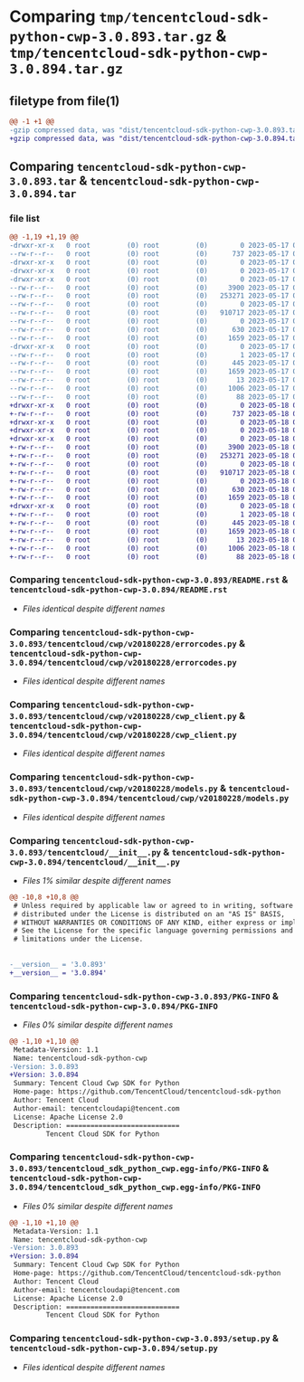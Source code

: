 # Comparing `tmp/tencentcloud-sdk-python-cwp-3.0.893.tar.gz` & `tmp/tencentcloud-sdk-python-cwp-3.0.894.tar.gz`

## filetype from file(1)

```diff
@@ -1 +1 @@
-gzip compressed data, was "dist/tencentcloud-sdk-python-cwp-3.0.893.tar", last modified: Wed May 17 03:28:23 2023, max compression
+gzip compressed data, was "dist/tencentcloud-sdk-python-cwp-3.0.894.tar", last modified: Thu May 18 00:22:52 2023, max compression
```

## Comparing `tencentcloud-sdk-python-cwp-3.0.893.tar` & `tencentcloud-sdk-python-cwp-3.0.894.tar`

### file list

```diff
@@ -1,19 +1,19 @@
-drwxr-xr-x   0 root         (0) root         (0)        0 2023-05-17 03:28:23.000000 tencentcloud-sdk-python-cwp-3.0.893/
--rw-r--r--   0 root         (0) root         (0)      737 2023-05-17 03:28:23.000000 tencentcloud-sdk-python-cwp-3.0.893/README.rst
-drwxr-xr-x   0 root         (0) root         (0)        0 2023-05-17 03:28:23.000000 tencentcloud-sdk-python-cwp-3.0.893/tencentcloud/
-drwxr-xr-x   0 root         (0) root         (0)        0 2023-05-17 03:28:23.000000 tencentcloud-sdk-python-cwp-3.0.893/tencentcloud/cwp/
-drwxr-xr-x   0 root         (0) root         (0)        0 2023-05-17 03:28:23.000000 tencentcloud-sdk-python-cwp-3.0.893/tencentcloud/cwp/v20180228/
--rw-r--r--   0 root         (0) root         (0)     3900 2023-05-17 03:28:23.000000 tencentcloud-sdk-python-cwp-3.0.893/tencentcloud/cwp/v20180228/errorcodes.py
--rw-r--r--   0 root         (0) root         (0)   253271 2023-05-17 03:28:23.000000 tencentcloud-sdk-python-cwp-3.0.893/tencentcloud/cwp/v20180228/cwp_client.py
--rw-r--r--   0 root         (0) root         (0)        0 2023-05-17 03:28:23.000000 tencentcloud-sdk-python-cwp-3.0.893/tencentcloud/cwp/v20180228/__init__.py
--rw-r--r--   0 root         (0) root         (0)   910717 2023-05-17 03:28:23.000000 tencentcloud-sdk-python-cwp-3.0.893/tencentcloud/cwp/v20180228/models.py
--rw-r--r--   0 root         (0) root         (0)        0 2023-05-17 03:28:23.000000 tencentcloud-sdk-python-cwp-3.0.893/tencentcloud/cwp/__init__.py
--rw-r--r--   0 root         (0) root         (0)      630 2023-05-17 03:28:23.000000 tencentcloud-sdk-python-cwp-3.0.893/tencentcloud/__init__.py
--rw-r--r--   0 root         (0) root         (0)     1659 2023-05-17 03:28:23.000000 tencentcloud-sdk-python-cwp-3.0.893/PKG-INFO
-drwxr-xr-x   0 root         (0) root         (0)        0 2023-05-17 03:28:23.000000 tencentcloud-sdk-python-cwp-3.0.893/tencentcloud_sdk_python_cwp.egg-info/
--rw-r--r--   0 root         (0) root         (0)        1 2023-05-17 03:28:23.000000 tencentcloud-sdk-python-cwp-3.0.893/tencentcloud_sdk_python_cwp.egg-info/dependency_links.txt
--rw-r--r--   0 root         (0) root         (0)      445 2023-05-17 03:28:23.000000 tencentcloud-sdk-python-cwp-3.0.893/tencentcloud_sdk_python_cwp.egg-info/SOURCES.txt
--rw-r--r--   0 root         (0) root         (0)     1659 2023-05-17 03:28:23.000000 tencentcloud-sdk-python-cwp-3.0.893/tencentcloud_sdk_python_cwp.egg-info/PKG-INFO
--rw-r--r--   0 root         (0) root         (0)       13 2023-05-17 03:28:23.000000 tencentcloud-sdk-python-cwp-3.0.893/tencentcloud_sdk_python_cwp.egg-info/top_level.txt
--rw-r--r--   0 root         (0) root         (0)     1006 2023-05-17 03:28:23.000000 tencentcloud-sdk-python-cwp-3.0.893/setup.py
--rw-r--r--   0 root         (0) root         (0)       88 2023-05-17 03:28:23.000000 tencentcloud-sdk-python-cwp-3.0.893/setup.cfg
+drwxr-xr-x   0 root         (0) root         (0)        0 2023-05-18 00:22:52.000000 tencentcloud-sdk-python-cwp-3.0.894/
+-rw-r--r--   0 root         (0) root         (0)      737 2023-05-18 00:22:51.000000 tencentcloud-sdk-python-cwp-3.0.894/README.rst
+drwxr-xr-x   0 root         (0) root         (0)        0 2023-05-18 00:22:52.000000 tencentcloud-sdk-python-cwp-3.0.894/tencentcloud/
+drwxr-xr-x   0 root         (0) root         (0)        0 2023-05-18 00:22:52.000000 tencentcloud-sdk-python-cwp-3.0.894/tencentcloud/cwp/
+drwxr-xr-x   0 root         (0) root         (0)        0 2023-05-18 00:22:52.000000 tencentcloud-sdk-python-cwp-3.0.894/tencentcloud/cwp/v20180228/
+-rw-r--r--   0 root         (0) root         (0)     3900 2023-05-18 00:22:51.000000 tencentcloud-sdk-python-cwp-3.0.894/tencentcloud/cwp/v20180228/errorcodes.py
+-rw-r--r--   0 root         (0) root         (0)   253271 2023-05-18 00:22:51.000000 tencentcloud-sdk-python-cwp-3.0.894/tencentcloud/cwp/v20180228/cwp_client.py
+-rw-r--r--   0 root         (0) root         (0)        0 2023-05-18 00:22:51.000000 tencentcloud-sdk-python-cwp-3.0.894/tencentcloud/cwp/v20180228/__init__.py
+-rw-r--r--   0 root         (0) root         (0)   910717 2023-05-18 00:22:51.000000 tencentcloud-sdk-python-cwp-3.0.894/tencentcloud/cwp/v20180228/models.py
+-rw-r--r--   0 root         (0) root         (0)        0 2023-05-18 00:22:51.000000 tencentcloud-sdk-python-cwp-3.0.894/tencentcloud/cwp/__init__.py
+-rw-r--r--   0 root         (0) root         (0)      630 2023-05-18 00:22:51.000000 tencentcloud-sdk-python-cwp-3.0.894/tencentcloud/__init__.py
+-rw-r--r--   0 root         (0) root         (0)     1659 2023-05-18 00:22:52.000000 tencentcloud-sdk-python-cwp-3.0.894/PKG-INFO
+drwxr-xr-x   0 root         (0) root         (0)        0 2023-05-18 00:22:52.000000 tencentcloud-sdk-python-cwp-3.0.894/tencentcloud_sdk_python_cwp.egg-info/
+-rw-r--r--   0 root         (0) root         (0)        1 2023-05-18 00:22:52.000000 tencentcloud-sdk-python-cwp-3.0.894/tencentcloud_sdk_python_cwp.egg-info/dependency_links.txt
+-rw-r--r--   0 root         (0) root         (0)      445 2023-05-18 00:22:52.000000 tencentcloud-sdk-python-cwp-3.0.894/tencentcloud_sdk_python_cwp.egg-info/SOURCES.txt
+-rw-r--r--   0 root         (0) root         (0)     1659 2023-05-18 00:22:52.000000 tencentcloud-sdk-python-cwp-3.0.894/tencentcloud_sdk_python_cwp.egg-info/PKG-INFO
+-rw-r--r--   0 root         (0) root         (0)       13 2023-05-18 00:22:52.000000 tencentcloud-sdk-python-cwp-3.0.894/tencentcloud_sdk_python_cwp.egg-info/top_level.txt
+-rw-r--r--   0 root         (0) root         (0)     1006 2023-05-18 00:22:51.000000 tencentcloud-sdk-python-cwp-3.0.894/setup.py
+-rw-r--r--   0 root         (0) root         (0)       88 2023-05-18 00:22:52.000000 tencentcloud-sdk-python-cwp-3.0.894/setup.cfg
```

### Comparing `tencentcloud-sdk-python-cwp-3.0.893/README.rst` & `tencentcloud-sdk-python-cwp-3.0.894/README.rst`

 * *Files identical despite different names*

### Comparing `tencentcloud-sdk-python-cwp-3.0.893/tencentcloud/cwp/v20180228/errorcodes.py` & `tencentcloud-sdk-python-cwp-3.0.894/tencentcloud/cwp/v20180228/errorcodes.py`

 * *Files identical despite different names*

### Comparing `tencentcloud-sdk-python-cwp-3.0.893/tencentcloud/cwp/v20180228/cwp_client.py` & `tencentcloud-sdk-python-cwp-3.0.894/tencentcloud/cwp/v20180228/cwp_client.py`

 * *Files identical despite different names*

### Comparing `tencentcloud-sdk-python-cwp-3.0.893/tencentcloud/cwp/v20180228/models.py` & `tencentcloud-sdk-python-cwp-3.0.894/tencentcloud/cwp/v20180228/models.py`

 * *Files identical despite different names*

### Comparing `tencentcloud-sdk-python-cwp-3.0.893/tencentcloud/__init__.py` & `tencentcloud-sdk-python-cwp-3.0.894/tencentcloud/__init__.py`

 * *Files 1% similar despite different names*

```diff
@@ -10,8 +10,8 @@
 # Unless required by applicable law or agreed to in writing, software
 # distributed under the License is distributed on an "AS IS" BASIS,
 # WITHOUT WARRANTIES OR CONDITIONS OF ANY KIND, either express or implied.
 # See the License for the specific language governing permissions and
 # limitations under the License.
 
 
-__version__ = '3.0.893'
+__version__ = '3.0.894'
```

### Comparing `tencentcloud-sdk-python-cwp-3.0.893/PKG-INFO` & `tencentcloud-sdk-python-cwp-3.0.894/PKG-INFO`

 * *Files 0% similar despite different names*

```diff
@@ -1,10 +1,10 @@
 Metadata-Version: 1.1
 Name: tencentcloud-sdk-python-cwp
-Version: 3.0.893
+Version: 3.0.894
 Summary: Tencent Cloud Cwp SDK for Python
 Home-page: https://github.com/TencentCloud/tencentcloud-sdk-python
 Author: Tencent Cloud
 Author-email: tencentcloudapi@tencent.com
 License: Apache License 2.0
 Description: ============================
         Tencent Cloud SDK for Python
```

### Comparing `tencentcloud-sdk-python-cwp-3.0.893/tencentcloud_sdk_python_cwp.egg-info/PKG-INFO` & `tencentcloud-sdk-python-cwp-3.0.894/tencentcloud_sdk_python_cwp.egg-info/PKG-INFO`

 * *Files 0% similar despite different names*

```diff
@@ -1,10 +1,10 @@
 Metadata-Version: 1.1
 Name: tencentcloud-sdk-python-cwp
-Version: 3.0.893
+Version: 3.0.894
 Summary: Tencent Cloud Cwp SDK for Python
 Home-page: https://github.com/TencentCloud/tencentcloud-sdk-python
 Author: Tencent Cloud
 Author-email: tencentcloudapi@tencent.com
 License: Apache License 2.0
 Description: ============================
         Tencent Cloud SDK for Python
```

### Comparing `tencentcloud-sdk-python-cwp-3.0.893/setup.py` & `tencentcloud-sdk-python-cwp-3.0.894/setup.py`

 * *Files identical despite different names*


